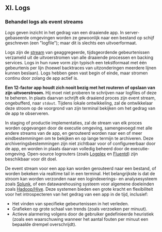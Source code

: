 ## XI. Logs
### Behandel logs als event streams

*Logs* geven inzicht in het gedrag van een draaiende app. In server-gebaseerde omgevingen worden ze gewoonlijk naar een bestand op schijf geschreven (een "logfile"); maar dit is slechts een uitvoerformaat.

Logs zijn de [stream](https://adam.herokuapp.com/past/2011/4/1/logs_are_streams_not_files/) van geaggregeerde, tijdsgeordende gebeurtenissen verzameld uit de uitvoerstromen van alle draaiende processen en backing services. Logs in hun ruwe vorm zijn typisch een tekstformaat met één gebeurtenis per lijn (hoewel backtraces van uitzonderingen meerdere lijnen kunnen beslaan). Logs hebben geen vast begin of einde, maar stromen continu door zolang de app actief is.

**Een 12-factor app houdt zich nooit bezig met het routeren of opslaan van zijn uitvoerstroom.** Hij moet niet proberen te schrijven naar logfiles of deze te beheren. In plaats daarvan schrijft elk draaiend proces zijn event stream, ongebufferd, naar `stdout`. Tijdens lokale ontwikkeling, zal de ontwikkelaar deze stroom op de voorgrond van zijn terminal bekijken om het gedrag van de app te observeren.

In staging of productie implementaties, zal de stream van elk proces worden opgevangen door de executie omgeving, samengevoegd met alle andere streams van de app, en gerouteerd worden naar een of meer eindbestemmingen om te bekijken en op lange termijn te archiveren. Deze archiveringsbestemmingen zijn niet zichtbaar voor of configureerbaar door de app, en worden in plaats daarvan volledig beheerd door de executie-omgeving. Open-source logrouters (zoals [Logplex](https://github.com/heroku/logplex) en [Fluentd](https://github.com/fluent/fluentd)) zijn beschikbaar voor dit doel.

De event stream voor een app kan worden gerouteerd naar een bestand, of worden bekeken via realtime tail in een terminal. Het belangrijkste is dat de stroom kan worden verzonden naar een logindexerings- en analysesysteem zoals [Splunk](http://www.splunk.com/), of een datawarehousing systeem voor algemene doeleinden zoals [Hadoop/Hive](http://hive.apache.org/). Deze systemen bieden een grote kracht en flexibiliteit voor het introspecteren van het gedrag van een app in de tijd, inclusief:

* Het vinden van specifieke gebeurtenissen in het verleden.
* Grafieken op grote schaal van trends (zoals verzoeken per minuut).
* Actieve alarmering volgens door de gebruiker gedefinieerde heuristiek (zoals een waarschuwing wanneer het aantal fouten per minuut een bepaalde drempel overschrijdt).